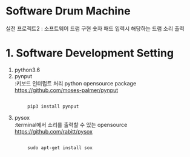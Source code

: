 Software Drum Machine
===
실전 프로젝트2 : 소프트웨어 드럼 구현
숫자 패드 입력시 해당하는 드럼 소리 출력


# 1. Software Development Setting
1) python3.6   
2) pynput   
:키보드 인터럽트 처리 python opensource package   
https://github.com/moses-palmer/pynput

<code>
        pip3 install pynput
</code>

3) pysox   
:terminal에서 소리를 출력할 수 있는 opensource   
https://github.com/rabitt/pysox
<code>
        sudo apt-get install sox
</code>


 
